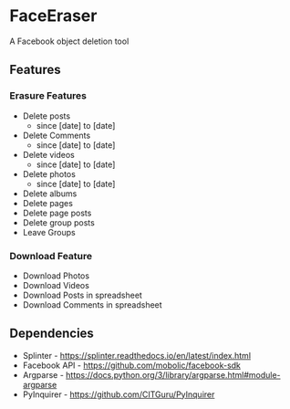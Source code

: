 # FaceEraser

A Facebook object deletion tool

## Features

### Erasure Features

- Delete posts
  - since [date] to [date]
- Delete Comments
  - since [date] to [date]
- Delete videos
  - since [date] to [date]
- Delete photos
  - since [date] to [date]
- Delete albums
- Delete pages
- Delete page posts
- Delete group posts
- Leave Groups

### Download Feature

- Download Photos
- Download Videos
- Download Posts in spreadsheet
- Download Comments in spreadsheet

## Dependencies

- Splinter - https://splinter.readthedocs.io/en/latest/index.html
- Facebook API - https://github.com/mobolic/facebook-sdk
- Argparse - https://docs.python.org/3/library/argparse.html#module-argparse
- PyInquirer - https://github.com/CITGuru/PyInquirer
